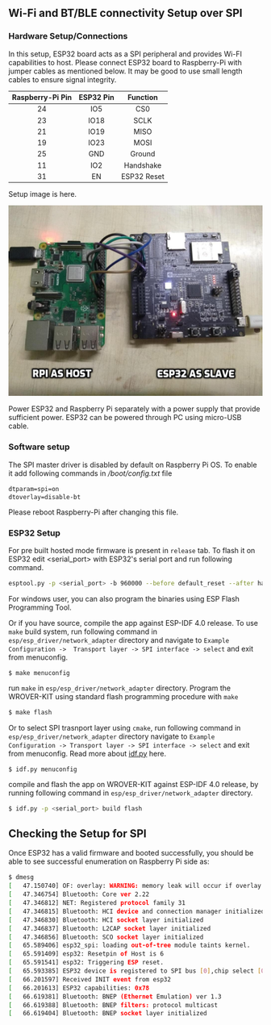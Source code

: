 ## Wi-Fi and BT/BLE connectivity Setup over SPI
### Hardware Setup/Connections
In this setup, ESP32 board acts as a SPI peripheral and provides Wi-FI capabilities to host. Please connect ESP32 board to Raspberry-Pi with jumper cables as mentioned below. It may be good to use small length cables to ensure signal integrity.

| Raspberry-Pi Pin | ESP32 Pin | Function |
|:-------:|:---------:|:--------:|
| 24 | IO5 | CS0 |
| 23 | IO18 | SCLK |
| 21 | IO19 | MISO |
| 19 | IO23 | MOSI |
| 25 | GND | Ground |
| 11 | IO2 | Handshake |
| 31 | EN  | ESP32 Reset |

Setup image is here.

![alt text](rpi_esp_spi_setup.jpg "setup of Raspberry-Pi as host and ESP32 as slave")

Power ESP32 and Raspberry Pi separately with a power supply that provide sufficient power. ESP32 can be powered through PC using micro-USB cable.

### Software setup
The SPI master driver is disabled by default on Raspberry Pi OS. To enable it add following commands in  _/boot/config.txt_ file
```
dtparam=spi=on
dtoverlay=disable-bt
```
Please reboot Raspberry-Pi after changing this file.


### ESP32 Setup

For pre built hosted mode firmware is present in `release` tab. To flash it on ESP32 edit <serial_port> with ESP32's serial port and run following command.
```sh
esptool.py -p <serial_port> -b 960000 --before default_reset --after hard_reset write_flash --flash_mode dio --flash_freq 40m --flash_size detect 0x8000 partition-table_spi_v0.2.bin 0x1000 bootloader_spi_v0.2.bin 0x10000 esp_hosted_firmware_spi_v0.2.bin
```
For windows user, you can also program the binaries using ESP Flash Programming Tool.

Or if you have source, compile the app against ESP-IDF 4.0 release. To use `make` build system, run following command in `esp/esp_driver/network_adapter` directory and navigate to `Example Configuration ->  Transport layer -> SPI interface -> select` and exit from menuconfig.
```
$ make menuconfig
```
run `make` in `esp/esp_driver/network_adapter` directory. Program the WROVER-KIT using standard flash programming procedure with `make`
```sh
$ make flash
```
Or to select SPI trasnport layer using `cmake`, run following command in `esp/esp_driver/network_adapter` directory navigate to `Example Configuration -> Transport layer -> SPI interface -> select` and exit from menuconfig. Read more about [idf.py](https://docs.espressif.com/projects/esp-idf/en/latest/esp32/api-guides/build-system.html#using-the-build-system) here.
```
$ idf.py menuconfig
```
compile and flash the app on WROVER-KIT against ESP-IDF 4.0 release, by running following command in `esp/esp_driver/network_adapter` directory.

```sh
$ idf.py -p <serial_port> build flash
```

## Checking the Setup for SPI
Once ESP32 has a valid firmware and booted successfully, you should be able to see successful enumeration on Raspberry Pi side as:
```sh
$ dmesg
[   47.150740] OF: overlay: WARNING: memory leak will occur if overlay removed, property: /soc/spi@7e204000/spidev@0/status
[   47.346754] Bluetooth: Core ver 2.22
[   47.346812] NET: Registered protocol family 31
[   47.346815] Bluetooth: HCI device and connection manager initialized
[   47.346830] Bluetooth: HCI socket layer initialized
[   47.346837] Bluetooth: L2CAP socket layer initialized
[   47.346856] Bluetooth: SCO socket layer initialized
[   65.589406] esp32_spi: loading out-of-tree module taints kernel.
[   65.591409] esp32: Resetpin of Host is 6
[   65.591541] esp32: Triggering ESP reset.
[   65.593385] ESP32 device is registered to SPI bus [0],chip select [0]
[   66.201597] Received INIT event from esp32
[   66.201613] ESP32 capabilities: 0x78
[   66.619381] Bluetooth: BNEP (Ethernet Emulation) ver 1.3
[   66.619388] Bluetooth: BNEP filters: protocol multicast
[   66.619404] Bluetooth: BNEP socket layer initialized
```
